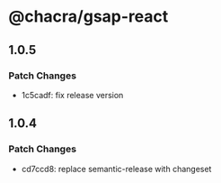 # @chacra/gsap-react

## 1.0.5

### Patch Changes

- 1c5cadf: fix release version

## 1.0.4

### Patch Changes

- cd7ccd8: replace semantic-release with changeset
